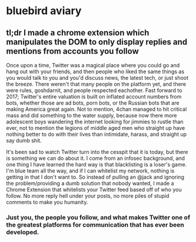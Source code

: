 # bluebird aviary

## tl;dr I made a chrome extension which manipulates the DOM to only display replies and mentions from accounts you follow 

Once upon a time, Twitter was a magical place where you could go and hang out with your friends, and then people who liked the same things as you would talk to you and you'd discuss news, the latest tech, or just shoot the breeze. There weren't that many people on the platform yet, and there were rules, goshdarnit, and people respected eachother. Fast forward to 2017; Twitter's entire valuation is built on inflated account numbers from bots, whether those are ad bots, porn bots, or the Russian bots that are making America great again. Not to mention, 4chan managed to hit critical mass and did something to the water supply, because now there more adolescent boys wandering the internet looking for jimmies to rustle than ever, not to mention the legions of middle aged men who straight up have nothing better to do with their lives than intimidate, harass, and straight up say dumb shit. 

It's been sad to watch Twitter turn into the cesspit that it is today, but there is something we can do about it. I come from an infosec background, and one thing I have learned the hard way is that blacklisting is a loser's game. I'm blue team all the way, and if I can whitelist my network, nothing is getting in that I don't want to. So instead of pulling an @jack and ignoring the problem/providing a dumb solution that nobody wanted, I made a Chrome Extension that whitelists your Twitter feed based off of who you follow. No more reply hell under your posts, no more piles of stupid comments to make you humanity. 

### Just you, the people you follow, and what makes Twitter one of the greatest platforms for communication that has ever been developed. 
